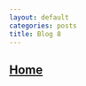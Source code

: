 ```yaml
---
layout: default
categories: posts
title: Blog 8
---
```


## [Home](https://sevak84.github.io/sb.github.io/)

